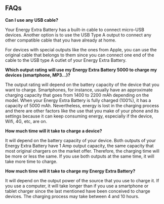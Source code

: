 ## FAQs

**Can I use any USB cable?**

Your Energy Extra Battery has a built-in cable to connect micro-USB devices. Another option is to use the USB Type A output to connect any other compatible cable that you have already at home. 

For devices with special outputs like the ones from Apple, you can use the original cable that belongs to them since you can connect one end of the cable to the USB type A outlet of your Energy Extra Battery.

**Which output rating will use my Energy Extra Battery 5000 to charge my devices (smartphone, MP3…)?**

The output rating will depend on the battery capacity of the device that you want to charge. Smartphones, for instance, usually have an approximate charging capacity that goes from 1400 to 2200 mAh depending on the model. When your Energy Extra Battery is fully charged (100%), it has a capacity of 5000 mAh. Nevertheless, energy is lost in the charging process and there are other factors like the use that you make of your phone and its settings because it can keep consuming energy, especially if the device, Wifi, 4G, etc, are on.

**How much time will it take to charge a device?**

It will depend on the battery capacity of your device. Both outputs of your Energy Extra Battery have 1 Amp output capacity, the same capacity that most original chargers on the market offer. Therefore, the charging time will be more or less the same. If you use both outputs at the same time, it will take more time to charge. 

**How much time will it take to charge my Energy Extra Battery?**

It will depend on the output power of the source that you use to charge it. If you use a computer, it will take longer than if you use a smartphone or tablet charger since the last mentioned have been conceived to charge devices. The charging process may take between 4 and 10 hours.




